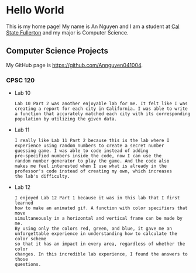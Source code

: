 # Hello World

This is my home page! My name is An Nguyen and I am a student at [Cal State Fullerton](http://www.fullerton.edu/) and my major is Computer Science.

## Computer Science Projects

My GitHub page is https://github.com/Annguyen041004.

### CPSC 120

* Lab 10 

      Lab 10 Part 2 was another enjoyable lab for me. It felt like I was 
      creating a report for each city in California. I was able to write
      a function that accurately matched each city with its corresponding 
      population by utilizing the given data.  

* Lab 11  

      I really like Lab 11 Part 2 because this is the lab where I 
      experience using random numbers to create a secret number 
      guessing game. I was able to code instead of adding 
      pre-specified numbers inside the code, now I can use the 
      random number generator to play the game. And the code also 
      makes me feel interested when I use what is already in the 
      professor's code instead of creating my own, which increases 
      the lab's difficulty. 

* Lab 12 

      I enjoyed Lab 12 Part 1 because it was in this lab that I first learned 
      how to make an animated gif. A function with color specifiers that move 
      simultaneously in a horizontal and vertical frame can be made by me. 
      By using only the colors red, green, and blue, it gave me an 
      unforgettable experience in understanding how to calculate the color scheme 
      so that it has an impact in every area, regardless of whether the color 
      changes. In this incredible lab experience, I found the answers to those 
      questions. 
